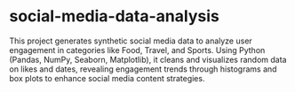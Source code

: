 # social-media-data-analysis
This project generates synthetic social media data to analyze user engagement in categories like Food, Travel, and Sports. Using Python (Pandas, NumPy, Seaborn, Matplotlib), it cleans and visualizes random data on likes and dates, revealing engagement trends through histograms and box plots to enhance social media content strategies.
